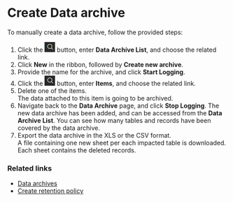 # Create Data archive

To manually create a data archive, follow the provided steps:

1. Click the ![Lightbulb that opens the Tell Me feature](../../../images/Icons/Lightbulb_icon.png "Tell Me what you want to do") button, enter **Data Archive List**, and choose the related link.         
2. Click **New** in the ribbon, followed by **Create new archive**.
3. Provide the name for the archive, and click **Start Logging**.
4. Click the ![Lightbulb that opens the Tell Me feature](../../../images/Icons/Lightbulb_icon.png "Tell Me what you want to do") button, enter **Items**, and choose the related link.         
5. Delete one of the items.    
   The data attached to this item is going to be archived. 
6. Navigate back to the **Data Archive** page, and click **Stop Logging**.
   The new data archive has been added, and can be accessed from the **Data Archive List**. You can see how many tables and records have been covered by the data archive.
7. Export the data archive in the XLS or the CSV format.     
   A file containing one new sheet per each impacted table is downloaded. Each sheet contains the deleted records. 

### Related links

- [Data archives](../explanation/data_archives.md)
- [Create retention policy](create_retention_policy.md)